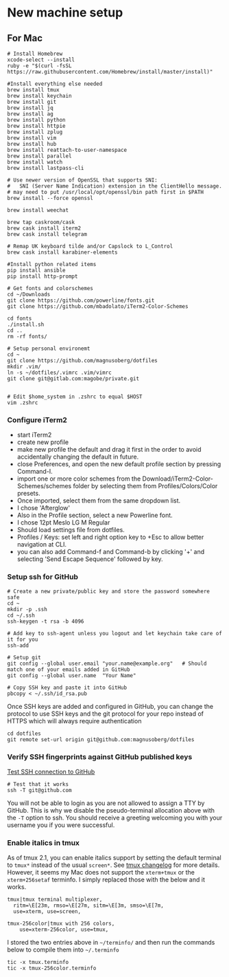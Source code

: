 # New machine setup #

## For Mac ##

```
# Install Homebrew
xcode-select --install
ruby -e "$(curl -fsSL https://raw.githubusercontent.com/Homebrew/install/master/install)"

#Install everything else needed
brew install tmux
brew install keychain
brew install git
brew install jq
brew install ag
brew install python
brew install httpie
brew install zplug
brew install vim
brew install hub
brew install reattach-to-user-namespace
brew install parallel
brew install watch
brew install lastpass-cli

# Use newer version of OpenSSL that supports SNI:
#   SNI (Server Name Indication) extension in the ClientHello message.
# may need to put /usr/local/opt/openssl/bin path first in $PATH
brew install --force openssl

brew install weechat

brew tap caskroom/cask
brew cask install iterm2
brew cask install telegram

# Remap UK keyboard tilde and/or Capslock to L_Control
brew cask install karabiner-elements

#Install python related items
pip install ansible
pip install http-prompt

# Get fonts and colorschemes
cd ~/Downloads
git clone https://github.com/powerline/fonts.git
git clone https://github.com/mbadolato/iTerm2-Color-Schemes

cd fonts
./install.sh
cd ..
rm -rf fonts/

# Setup personal environemt
cd ~
git clone https://github.com/magnusoberg/dotfiles
mkdir .vim/
ln -s ~/dotfiles/.vimrc .vim/vimrc
git clone git@gitlab.com:magobe/private.git


# Edit $home_system in .zshrc to equal $HOST
vim .zshrc
```

### Configure iTerm2
- start iTerm2
- create new profile
- make new profile the default and drag it first in the order to avoid accidentally changing the default in future.
- close Preferences, and open the new default profile section by pressing Command-I.
- import one or more color schemes from the Download/iTerm2-Color-Schemes/schemes folder by selecting them from Profiles/Colors/Color presets.
- Once imported, select them from the same dropdown list.
- I chose 'Afterglow'
- Also in the Profile section, select a new Powerline font.
- I chose 12pt Meslo LG M Regular
- Should load settings file from dotfiles.
- Profiles / Keys: set left and right option key to +Esc to allow better navigation at CLI.
- you can also add Command-f and Command-b by clicking '+' and selecting 'Send Escape Sequence' followed by key.

### Setup ssh for GitHub
```
# Create a new private/public key and store the password somewhere safe
cd ~
mkdir -p .ssh
cd ~/.ssh
ssh-keygen -t rsa -b 4096

# Add key to ssh-agent unless you logout and let keychain take care of it for you
ssh-add

# Setup git
git config --global user.email "your.name@example.org"   # Should match one of your emails added in GitHub
git config --global user.name  "Your Name"

# Copy SSH key and paste it into GitHub
pbcopy < ~/.ssh/id_rsa.pub
```
Once SSH keys are added and configured in GitHub, you can change the protocol
to use SSH keys and the git protocol for your repo instead of HTTPS which will
always require authentication
```
cd dotfiles
git remote set-url origin git@github.com:magnusoberg/dotfiles
```

### Verify SSH fingerprints against GitHub published keys
[Test SSH connection to GitHub](https://help.github.com/articles/testing-your-ssh-connection/)
```
# Test that it works
ssh -T git@github.com
```
You will not be able to login as you are not allowed to assign a TTY by GitHub.
This is why we disable the pseudo-terminal allocation above with the `-T`
option to ssh. You should receive a greeting welcoming you with your username
you if you were successful.

### Enable italics in tmux
As of tmux 2.1, you can enable italics support by setting the default terminal
to `tmux*` instead of the usual `screen*`. See [tmux
changelog](https://github.com/tmux/tmux/blob/2.1/FAQ#L355-L383) for more
details. However, it seems my Mac does not support the `xterm+tmux` or the
`xterm+256setaf` terminfo. I simply replaced those with the below and it works.
```
tmux|tmux terminal multiplexer,
  ritm=\E[23m, rmso=\E[27m, sitm=\E[3m, smso=\E[7m,
  use=xterm, use=screen,

tmux-256color|tmux with 256 colors,
    use=xterm-256color, use=tmux,
```
I stored the two entries above in `~/terminfo/` and then run the commands below
to compile them into `~/.terminfo`
```
tic -x tmux.terminfo
tic -x tmux-256color.terminfo
```


